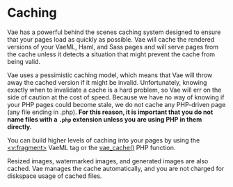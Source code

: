 # Caching

Vae has a powerful behind the scenes caching system designed to ensure
that your pages load as quickly as possible. Vae will cache the rendered
versions of your VaeML, Haml, and Sass pages and will serve pages from
the cache unless it detects a situation that might prevent the cache
from being valid.

Vae uses a pessimistic caching model, which means that Vae will throw
away the cached version if it might be invalid. Unfortunately, knowing
exactly when to invalidate a cache is a hard problem, so Vae will err on
the side of caution at the cost of speed. Because we have no way of
knowing if your PHP pages could become stale, we do not cache any
PHP-driven page (any file ending in .php). **For this reason, it is
important that you do not name files with a `.php` extension unless you
are using PHP in them directly.**

You can build higher levels of caching into your pages by using the
[&lt;v:fragment&gt;](#v_fragment) VaeML tag or the
[vae\_cache()](#php_vae_cache) PHP function.

Resized images, watermarked images, and generated images are also
cached. Vae manages the cache automatically, and you are not charged for
diskspace usage of cached files.
